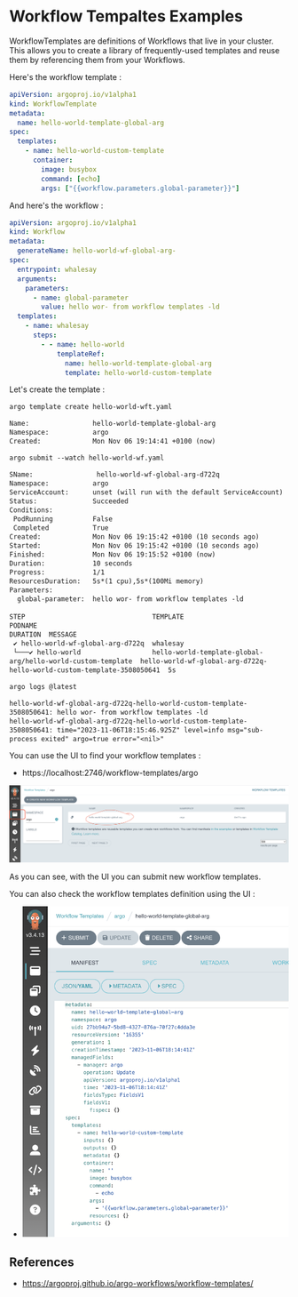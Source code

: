 # Workflow Tempaltes Examples

WorkflowTemplates are definitions of Workflows that live in your cluster. This allows you to create a library of frequently-used templates and reuse them by referencing them from your Workflows.

Here's the workflow template :

```yaml
apiVersion: argoproj.io/v1alpha1
kind: WorkflowTemplate
metadata:
  name: hello-world-template-global-arg
spec:
  templates:
    - name: hello-world-custom-template
      container:
        image: busybox
        command: [echo]
        args: ["{{workflow.parameters.global-parameter}}"]
```

And here's the workflow :

```yaml
apiVersion: argoproj.io/v1alpha1
kind: Workflow
metadata:
  generateName: hello-world-wf-global-arg-
spec:
  entrypoint: whalesay
  arguments:
    parameters:
      - name: global-parameter
        value: hello wor- from workflow templates -ld
  templates:
    - name: whalesay
      steps:
        - - name: hello-world
            templateRef:
              name: hello-world-template-global-arg
              template: hello-world-custom-template
```

Let's create the template :

```shell
argo template create hello-world-wft.yaml
```

```log
Name:                hello-world-template-global-arg
Namespace:           argo
Created:             Mon Nov 06 19:14:41 +0100 (now)
```

```shell
argo submit --watch hello-world-wf.yaml
```

```log
SName:                hello-world-wf-global-arg-d722q
Namespace:           argo
ServiceAccount:      unset (will run with the default ServiceAccount)
Status:              Succeeded
Conditions:
 PodRunning          False
 Completed           True
Created:             Mon Nov 06 19:15:42 +0100 (10 seconds ago)
Started:             Mon Nov 06 19:15:42 +0100 (10 seconds ago)
Finished:            Mon Nov 06 19:15:52 +0100 (now)
Duration:            10 seconds
Progress:            1/1
ResourcesDuration:   5s*(1 cpu),5s*(100Mi memory)
Parameters:
  global-parameter:  hello wor- from workflow templates -ld

STEP                                TEMPLATE                                                     PODNAME                                                                 DURATION  MESSAGE
 ✔ hello-world-wf-global-arg-d722q  whalesay
 └───✔ hello-world                  hello-world-template-global-arg/hello-world-custom-template  hello-world-wf-global-arg-d722q-hello-world-custom-template-3508050641  5s
```

```shell
argo logs @latest
```

```log
hello-world-wf-global-arg-d722q-hello-world-custom-template-3508050641: hello wor- from workflow templates -ld
hello-world-wf-global-arg-d722q-hello-world-custom-template-3508050641: time="2023-11-06T18:15:46.925Z" level=info msg="sub-process exited" argo=true error="<nil>"
```

You can use the UI to find your workflow templates :
- https://localhost:2746/workflow-templates/argo

![summary](images/wt-summary.png)

As you can see, with the UI you can submit new workflow templates.

You can also check the workflow templates definition using the UI :
- ![definition](images/wt-definition.png)

## References
- https://argoproj.github.io/argo-workflows/workflow-templates/